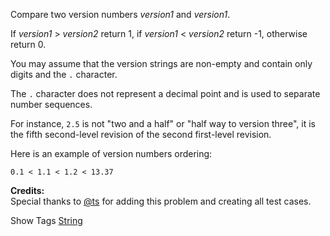 Compare two version numbers _version1_ and _version1_.  
 If _version1_ > _version2_ return 1, if _version1_ < _version2_ return -1, otherwise return 0.

You may assume that the version strings are non-empty and contain only digits and the `.` character.  
 The `.` character does not represent a decimal point and is used to separate number sequences.  
 For instance, `2.5` is not "two and a half" or "half way to version three", it is the fifth second-level revision of the second first-level revision.

Here is an example of version numbers ordering:

    0.1 < 1.1 < 1.2 < 13.37

**Credits:**  
Special thanks to [@ts](https://oj.leetcode.com/discuss/user/ts) for adding this problem and creating all test cases.

Show Tags
 [String](/tag/string/)
